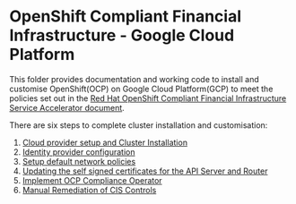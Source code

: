 # OpenShift Compliant Financial Infrastructure - Google Cloud Platform

This folder provides documentation and working code to install and customise OpenShift(OCP) on Google Cloud Platform(GCP) to meet the policies set out in the [Red Hat OpenShift Compliant Financial Infrastructure Service Accelerator document](../accelerators/kubernetes/ocp/ServiceApprovalAccelerator_OCP.md). 

There are six steps to complete cluster installation and customisation:

1. [Cloud provider setup and Cluster Installation](01_cluster_installation/cluster_installation.md)
2. [Identity provider configuration](02_htpasswd_identity_provider/htpasswd_implementation.md)
3. [Setup default network policies](03_default_network_policy/default_network_policy_implementation.md)
4. [Updating the self signed certificates for the API Server and Router](04_replace_api_router_certs/replace_api_router_certs.md)
5. [Implement OCP Compliance Operator](05_implement_ocp_compliance_operator/implement_ocp_compliance_operator.md)
6. [Manual Remediation of CIS Controls](06_remediation_of_manual_CIS_controls/Remediation_of_manual_CIS_controls.md)


